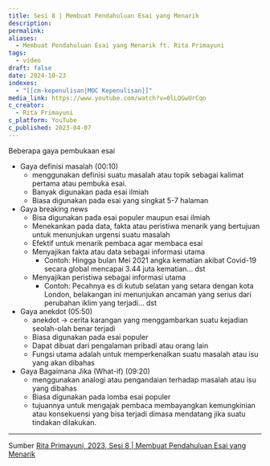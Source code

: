 ```yaml
---
title: Sesi 8 | Membuat Pendahuluan Esai yang Menarik
description: 
permalink: 
aliases:
  - Membuat Pendahuluan Esai yang Menarik ft. Rita Primayuni
tags:
  - video
draft: false
date: 2024-10-23
indexes:
  - "[[cm-kepenulisan|MOC Kepenulisan]]"
media_link: https://www.youtube.com/watch?v=0lLQGwUrCqo
c_creator:
  - Rita Primayuni
c_platform: YouTube
c_published: 2023-04-07
---
```


Beberapa gaya pembukaan esai
- Gaya definisi masalah (00:10)
	- menggunakan definisi suatu masalah atau topik sebagai kalimat pertama atau pembuka esai. 
	- Banyak digunakan pada esai ilmiah
	- Biasa digunakan pada esai yang singkat 5-7 halaman
- Gaya breaking news
	- Bisa digunakan pada esai populer maupun esai ilmiah
	- Menekankan pada data, fakta atau peristiwa menarik yang bertujuan untuk menunjukan urgensi suatu masalah
	- Efektif untuk menarik pembaca agar membaca esai
	- Menyajikan fakta atau data sebagai informasi utama
		- Contoh: Hingga bulan Mei 2021 angka kematian akibat Covid-19 secara global mencapai 3.44 juta kematian… dst
	- Menyajikan peristiwa sebagai informasi utama
		- Contoh: Pecahnya es di kutub selatan yang setara dengan kota London, belakangan ini menunjukan ancaman yang serius dari perubahan iklim yang terjadi… dst
- Gaya anekdot (05:50)
	- anekdot → cerita karangan yang menggambarkan suatu kejadian seolah-olah benar terjadi
	- Biasa digunakan pada esai populer
	- Dapat dibuat dari pengalaman pribadi atau orang lain
	- Fungsi utama adalah untuk memperkenalkan suatu masalah atau isu yang akan dibahas
- Gaya Bagaimana Jika (What-if) (09:20)
	- menggunakan analogi atau pengandaian terhadap masalah atau isu yang dibahas
	- Biasa digunakan pada lomba esai populer
	- tujuannya untuk mengajak pembaca membayangkan kemungkinian atau konsekuensi yang bisa terjadi dimasa mendatang jika suatu tindakan dilakukan.


---
Sumber [Rita Primayuni, 2023, Sesi 8 | Membuat Pendahuluan Esai yang Menarik](https://www.youtube.com/watch?v=0lLQGwUrCqo)